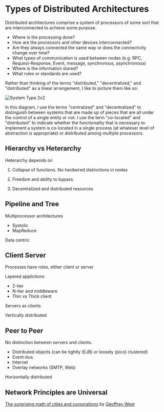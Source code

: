 # Types of Distributed Architectures

Distributed architectures comprise a system of processors of some sort that are interconnected to achieve some purpose. 

- Where is the processing done?
- How are the processors and other devices interconnected?
- Are they always connected the same way or does the connectivity change over time?
- What types of communication is used between nodes (e.g. RPC, Request-Response, Event, message, synchronous, asynchronous)
- Where is the information stored?
- What rules or standards are used?

Rather than thinking of the terms "distributed," "decentralized," and "distributed" as a linear arrangement, I like to picture them like so:

![System Type 2x2](https://raw.githubusercontent.com/windley/CS462-Event-Edition/master/lectures/system%20type%202x2.png)

In this diagram, I use the terms "centralized" and "decentralized" to distinguish between systems that are made up of pieces that are all under the control of a single entity or not. I use the term "co-located" and "distributed" to indicate whether the functionality that is necessary to implement a system is co-located in a single process (at whatever level of abstraction is appropriate) or distributed among multiple processors. 

## Hierarchy vs Heterarchy

Heterarchy depends on

1. Collapse of functions. No hardwired distinctions in nodes

2. Freedom and ability to bypass. 

3. Decentralized and distributed resources


## Pipeline and Tree

Multiprocessor architectures

- Systolic
- MapReduce

Data centric


## Client Server

Processes have roles, either client or server

Layered applictions

- 2-tier
- N-tier and middleware
- Thin vs Thick client

Servers as clients

Vertically distributed

## Peer to Peer

No distinction between servers and clients. 

- Distributed objects (can be tightly (EJB) or loosely (pico) clustered)
- Event-bus
- Internet
- Overlay networks (SMTP, Web)

Horizontally distributed

## Network Principles are Universal

[The surprising math of cities and corporations](http://www.ted.com/talks/geoffrey_west_the_surprising_math_of_cities_and_corporations) by [Geoffrey West](http://www.santafe.edu/about/people/profile/Geoffrey%20West)
